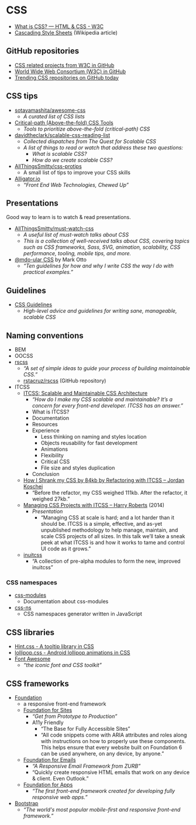# CSS


- [What is CSS? — HTML & CSS - W3C](https://www.w3.org/standards/webdesign/htmlcss#whatcss)
- [Cascading Style Sheets](https://en.wikipedia.org/wiki/Cascading_Style_Sheets) (Wikipedia article)


## GitHub repositories

- [CSS related projects from W3C in GitHub](https://github.com/w3c?utf8=%E2%9C%93&query=css)
- [World Wide Web Consortium (W3C) in GitHub](https://github.com/w3c)
- [Trending CSS repositories on GitHub today](https://github.com/trending?l=css)



## CSS tips

- [sotayamashita/awesome-css](https://github.com/sotayamashita/awesome-css)
  - _A curated list of CSS lists_
- [Critical-path (Above-the-fold) CSS Tools](https://github.com/addyosmani/critical-path-css-tools)
  - _Tools to prioritize above-the-fold (critical-path) CSS_
- [davidtheclark/scalable-css-reading-list](https://github.com/davidtheclark/scalable-css-reading-list)
  - _Collected dispatches from The Quest for Scalable CSS_
  - _A list of things to read or watch that address these two questions:_
    - _What is scalable CSS?_
    - _How do we create scalable CSS?_
- [AllThingsSmitty/css-protips](https://github.com/AllThingsSmitty/css-protips)
  - A small list of tips to improve your CSS skills
- [Alligator.io](https://alligator.io/)
  - _“Front End Web Technologies, Chewed Up”_



## Presentations

Good way to learn is to watch & read presentations.

- [AllThingsSmitty/must-watch-css](https://github.com/AllThingsSmitty/must-watch-css)
  - _A useful list of must-watch talks about CSS_
  - _This is a collection of well-received talks about CSS, covering topics such as CSS frameworks, Sass, SVG, animation, scalability, CSS performance, tooling, mobile tips, and more._
- [@mdo-ular CSS](https://speakerdeck.com/mdo/at-mdo-ular-css) by Mark Otto
  - _“Ten guidelines for how and why I write CSS the way I do with practical examples.”_




## Guidelines

- [CSS Guidelines](http://cssguidelin.es/)
  - _High-level advice and guidelines for writing sane, manageable, scalable CSS_


## Naming conventions

- BEM
- OOCSS
- [rscss](http://rscss.io/)
  - _“A set of simple ideas to guide your process of building maintainable CSS.”_
  - [rstacruz/rscss](https://github.com/rstacruz/rscss) (GitHub repository)
- ITCSS
  - [ITCSS: Scalable and Maintainable CSS Architecture](https://www.xfive.co/blog/itcss-scalable-maintainable-css-architecture/)
    - _“How do I make my CSS scalable and maintainable? It’s a concern for every front-end developer. ITCSS has an answer.”_
    - What is ITCSS?
    - Documentation
    - Resources
    - Experience
      - Less thinking on naming and styles location
      - Objects reusability for fast development
      - Animations
      - Flexibility
      - Critical CSS
      - File size and styles duplication
    - Conclusion
  - [How I Shrank my CSS by 84kb by Refactoring with ITCSS – Jordan Koschei](http://jordankoschei.com/itcss/)
    - “Before the refactor, my CSS weighed 111kb. After the refactor, it weighed 27kb.”
  - [Managing CSS Projects with ITCSS – Harry Roberts](https://speakerdeck.com/dafed/managing-css-projects-with-itcss) (2014)
    - _Presentation_
      - “Managing CSS at scale is hard; and a lot harder than it should be. ITCSS is a simple, effective, and as-yet unpublished methodology to help manage, maintain, and scale CSS projects of all sizes. In this talk we’ll take a sneak peek at what ITCSS is and how it works to tame and control UI code as it grows.”
  - [inuitcss](https://github.com/inuitcss)
    - “A collection of pre-alpha modules to form the new, improved inuitcss”




### CSS namespaces

- [css-modules](https://github.com/css-modules/css-modules)
  - Documentation about css-modules
- [css-ns](https://www.npmjs.com/package/css-ns)
  - CSS namespaces generator written in JavaScript



## CSS libraries

- [Hint.css - A tooltip library in CSS](http://kushagragour.in/lab/hint/)
- [lollipop.css - Android lollipop animations in CSS](http://kushagragour.in/lab/lollipop.css/)
- [Font Awesome](http://fontawesome.io/)
  - _“the iconic font and CSS toolkit”_



## CSS frameworks

- [Foundation](http://foundation.zurb.com/)
  - a responsive front-end framework
  - [Foundation for Sites](http://foundation.zurb.com/sites.html)
    - _“Get from Prototype to Production”_
    - A11y Friendly
      - “The Base for Fully Accessible Sites”
      - “All code snippets come with ARIA attributes and roles along with instructions on how to properly use these components. This helps ensure that every website built on Foundation 6 can be used anywhere, on any device, by anyone.”
  - [Foundation for Emails](http://foundation.zurb.com/emails.html)
    - _“A Responsive Email Framework from ZURB”_
    - “Quickly create responsive HTML emails that work on any device & client. Even Outlook.”
  - [Foundation for Apps](http://foundation.zurb.com/apps.html)
    - _“The first front-end framework created for developing fully responsive web apps.”_
- [Bootstrap](https://getbootstrap.com/)
  - _“The world's most popular mobile-first and responsive front-end framework.”_
